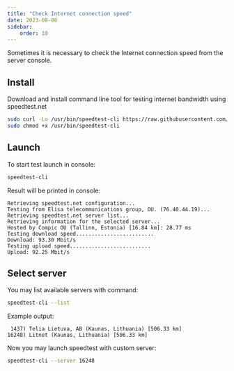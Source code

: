 ```yaml
---
title: "Check Internet connection speed"
date: 2023-08-08
sidebar:
    order: 10
---
```


Sometimes it is necessary to check the Internet connection speed from the server console.

## Install

Download and install command line tool for testing internet bandwidth using speedtest.net

```sh
sudo curl -Lo /usr/bin/speedtest-cli https://raw.githubusercontent.com/sivel/speedtest-cli/master/speedtest.py
sudo chmod +x /usr/bin/speedtest-cli
```

## Launch

To start test launch in console:

```sh
speedtest-cli
```

Result will be printed in console:

```
Retrieving speedtest.net configuration...
Testing from Elisa telecommunications group, OU. (76.40.44.19)...
Retrieving speedtest.net server list...
Retrieving information for the selected server...
Hosted by Compic OU (Tallinn, Estonia) [16.84 km]: 28.77 ms
Testing download speed.........................
Download: 93.30 Mbit/s
Testing upload speed..........................
Upload: 92.25 Mbit/s
```

## Select server

You may list available servers with command:

```sh
speedtest-cli --list
```

Example output:

```
 1437) Telia Lietuva, AB (Kaunas, Lithuania) [506.33 km]
16248) Litnet (Kaunas, Lithuania) [506.33 km]
```

Now you may launch speedtest with custom server:

```sh
speedtest-cli --server 16248
```
